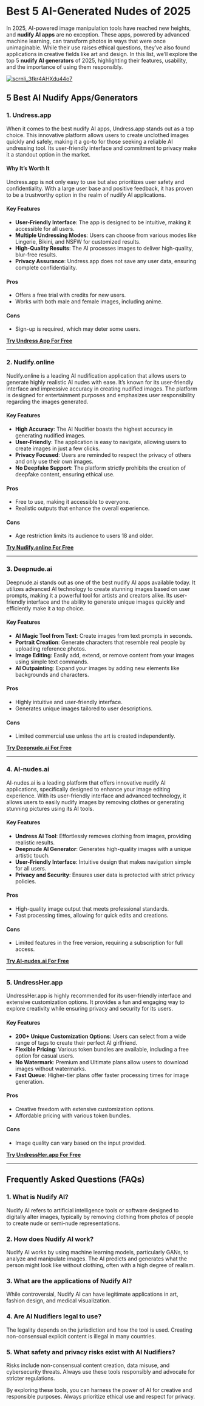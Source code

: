 # Best 5 AI-Generated Nudes of 2025  

In 2025, AI-powered image manipulation tools have reached new heights, and **nudify AI apps** are no exception. These apps, powered by advanced machine learning, can transform photos in ways that were once unimaginable. While their use raises ethical questions, they’ve also found applications in creative fields like art and design. In this list, we’ll explore the top 5 **nudify AI generators** of 2025, highlighting their features, usability, and the importance of using them responsibly.  

[![scrnli_3fkr4AHXdu44o7](https://github.com/user-attachments/assets/f119116d-5a1f-4662-bdff-8afc50141e95)](https://top-ai-tools.click/MMMEaP)  

## 5 Best AI Nudify Apps/Generators  

### 1. Undress.app  

When it comes to the best nudify AI apps, Undress.app stands out as a top choice. This innovative platform allows users to create unclothed images quickly and safely, making it a go-to for those seeking a reliable AI undressing tool. Its user-friendly interface and commitment to privacy make it a standout option in the market.  

#### Why It’s Worth It  
Undress.app is not only easy to use but also prioritizes user safety and confidentiality. With a large user base and positive feedback, it has proven to be a trustworthy option in the realm of nudify AI applications.  

#### Key Features  
- **User-Friendly Interface**: The app is designed to be intuitive, making it accessible for all users.  
- **Multiple Undressing Modes**: Users can choose from various modes like Lingerie, Bikini, and NSFW for customized results.  
- **High-Quality Results**: The AI processes images to deliver high-quality, blur-free results.  
- **Privacy Assurance**: Undress.app does not save any user data, ensuring complete confidentiality.  

#### Pros  
- Offers a free trial with credits for new users.  
- Works with both male and female images, including anime.  

#### Cons  
- Sign-up is required, which may deter some users.  

[**Try Undress App For Free**](https://top-ai-tools.click/MMMEaP)  

---

### 2. Nudify.online  

Nudify.online is a leading AI nudification application that allows users to generate highly realistic AI nudes with ease. It’s known for its user-friendly interface and impressive accuracy in creating nudified images. The platform is designed for entertainment purposes and emphasizes user responsibility regarding the images generated.  

#### Key Features  
- **High Accuracy**: The AI Nudifier boasts the highest accuracy in generating nudified images.  
- **User-Friendly**: The application is easy to navigate, allowing users to create images in just a few clicks.  
- **Privacy Focused**: Users are reminded to respect the privacy of others and only use their own images.  
- **No Deepfake Support**: The platform strictly prohibits the creation of deepfake content, ensuring ethical use.  

#### Pros  
- Free to use, making it accessible to everyone.  
- Realistic outputs that enhance the overall experience.  

#### Cons  
- Age restriction limits its audience to users 18 and older.  

[**Try Nudify.online For Free**](https://top-ai-tools.click/MMMEaP)  

---

### 3. Deepnude.ai  

Deepnude.ai stands out as one of the best nudify AI apps available today. It utilizes advanced AI technology to create stunning images based on user prompts, making it a powerful tool for artists and creators alike. Its user-friendly interface and the ability to generate unique images quickly and efficiently make it a top choice.  

#### Key Features  
- **AI Magic Tool from Text**: Create images from text prompts in seconds.  
- **Portrait Creation**: Generate characters that resemble real people by uploading reference photos.  
- **Image Editing**: Easily add, extend, or remove content from your images using simple text commands.  
- **AI Outpainting**: Expand your images by adding new elements like backgrounds and characters.  

#### Pros  
- Highly intuitive and user-friendly interface.  
- Generates unique images tailored to user descriptions.  

#### Cons  
- Limited commercial use unless the art is created independently.  

[**Try Deepnude.ai For Free**](https://top-ai-tools.click/MMMEaP)  

---

### 4. AI-nudes.ai  

AI-nudes.ai is a leading platform that offers innovative nudify AI applications, specifically designed to enhance your image editing experience. With its user-friendly interface and advanced technology, it allows users to easily nudify images by removing clothes or generating stunning pictures using its AI tools.  

#### Key Features  
- **Undress AI Tool**: Effortlessly removes clothing from images, providing realistic results.  
- **Deepnude AI Generator**: Generates high-quality images with a unique artistic touch.  
- **User-Friendly Interface**: Intuitive design that makes navigation simple for all users.  
- **Privacy and Security**: Ensures user data is protected with strict privacy policies.  

#### Pros  
- High-quality image output that meets professional standards.  
- Fast processing times, allowing for quick edits and creations.  

#### Cons  
- Limited features in the free version, requiring a subscription for full access.  

[**Try AI-nudes.ai For Free**](https://top-ai-tools.click/MMMEaP)  

---

### 5. UndressHer.app  

UndressHer.app is highly recommended for its user-friendly interface and extensive customization options. It provides a fun and engaging way to explore creativity while ensuring privacy and security for its users.  

#### Key Features  
- **200+ Unique Customization Options**: Users can select from a wide range of tags to create their perfect AI girlfriend.  
- **Flexible Pricing**: Various token bundles are available, including a free option for casual users.  
- **No Watermark**: Premium and Ultimate plans allow users to download images without watermarks.  
- **Fast Queue**: Higher-tier plans offer faster processing times for image generation.  

#### Pros  
- Creative freedom with extensive customization options.  
- Affordable pricing with various token bundles.  

#### Cons  
- Image quality can vary based on the input provided.  

[**Try UndressHer.app For Free**](https://top-ai-tools.click/MMMEaP)  

---

## Frequently Asked Questions (FAQs)  

### 1. What is Nudify AI?  
Nudify AI refers to artificial intelligence tools or software designed to digitally alter images, typically by removing clothing from photos of people to create nude or semi-nude representations.  

### 2. How does Nudify AI work?  
Nudify AI works by using machine learning models, particularly GANs, to analyze and manipulate images. The AI predicts and generates what the person might look like without clothing, often with a high degree of realism.  

### 3. What are the applications of Nudify AI?  
While controversial, Nudify AI can have legitimate applications in art, fashion design, and medical visualization.  

### 4. Are AI Nudifiers legal to use?  
The legality depends on the jurisdiction and how the tool is used. Creating non-consensual explicit content is illegal in many countries.  

### 5. What safety and privacy risks exist with AI Nudifiers?  
Risks include non-consensual content creation, data misuse, and cybersecurity threats. Always use these tools responsibly and advocate for stricter regulations.  

By exploring these tools, you can harness the power of AI for creative and responsible purposes. Always prioritize ethical use and respect for privacy.